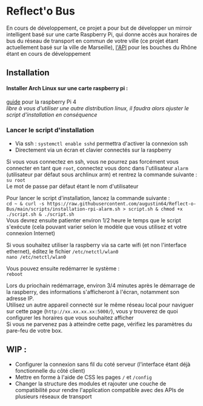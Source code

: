 # Reflect'o Bus
En cours de développement, ce projet a pour but de développer un mirroir intelligent basé sur une carte Raspberry Pi, qui donne accès aux horaires de bus du réseau de transport en commun de votre ville (ce projet étant actuellement basé sur la ville de Marseille), [l'API](https://github.com/augustin64/lepilote) pour les bouches du Rhône étant en cours de développement

## Installation
#### Installer Arch Linux sur une carte raspberry pi :
[guide](https://archlinuxarm.org/platforms/armv8/broadcom/raspberry-pi-4)  pour la raspberry Pi 4  
_libre à vous d'utiliser une autre distribution linux, il faudra alors ajuster le script d'installation en conséquence_  
### Lancer le script d'installation
 * Via ssh : `systemctl enable sshd` permettra d'activer la connexion ssh
 * Directement via un écran et clavier connectés sur la raspberry

Si vous vous connectez en ssh, vous ne pourrez pas forcément vous connecter en tant que `root`, connectez vous donc dans l'utilisateur `alarm` (utilisateur par défaut sous archlinux arm) et rentrez la commande suivante :  
`su root`  
Le mot de passe par défaut étant le nom d'utilisateur

Pour lancer le script d'installation, lancez la commande suivante :  
`cd ~ & curl -s https://raw.githubusercontent.com/augustin64/Reflect-o-Bus/main/scripts/installation-rpi-alarm.sh > script.sh & chmod +x ./script.sh & ./script.sh`  
Vous devrez ensuite patienter environ 1/2 heure le temps que le script s'exécute (cela pouvant varier selon le modèle que vous utilisez et votre connexion Internet)

Si vous souhaitez utiliser la raspberry via sa carte wifi (et non l'interface ethernet), éditez le fichier `/etc/netctl/wlan0`  
`nano /etc/netctl/wlan0`

Vous pouvez ensuite redémarrer le système :  
`reboot`  

Lors du priochain redémarrage, environ 3/4 minutes après le démarrage de la raspberry, des informations s'afficheront à l'écran, notamment son adresse IP.  
Utilisez un autre appareil connecté sur le même réseau local pour naviguer sur cette page (`http://xx.xx.xx.xx:5000/`), vous y trouverez de quoi configurer les horaires que vous souhaitez afficher  
Si vous ne parvenez pas à atteindre cette page, vérifiez les paramètres du pare-feu de votre box.

## WIP :
 - Configurer la connexion sans fil du coté serveur (l'interface étant déjà fonctionnelle du côté client)  
 - Mettre en forme à l'aide de CSS les pages `/` et `/config`  
 - Changer la structure des modules et rajouter une couche de compatibilité pour rendre l'application compatible avec des APIs de plusieurs réseaux de transport
